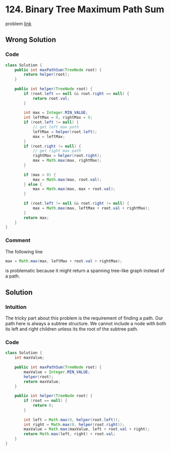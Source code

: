 # 124. Binary Tree Maximum Path Sum
problem [link](https://leetcode.com/problems/binary-tree-maximum-path-sum/)

## Wrong Solution
### Code 
```java
class Solution {
    public int maxPathSum(TreeNode root) {
        return helper(root);
    }
    
    public int helper(TreeNode root) {
        if (root.left == null && root.right == null) {
            return root.val;
        }
        
        int max = Integer.MIN_VALUE;
        int leftMax = 0, rightMax = 0;
        if (root.left != null) {
            // get left max path
            leftMax = helper(root.left);
            max = leftMax;
        }
        if (root.right != null) {
            // get right max path
            rightMax = helper(root.right);
            max = Math.max(max, rightMax);
        }
        
        if (max < 0) {
            max = Math.max(max, root.val);     
        } else {
            max = Math.max(max, max + root.val);    
        }
        
        if (root.left != null && root.right != null) {
            max = Math.max(max, leftMax + root.val + rightMax);    
        }
        return max;
    }
}
```
### Comment
The following line
```java
max = Math.max(max, leftMax + root.val + rightMax);    
```
is problematic because it might return a spanning tree-like graph instead of a path.

## Solution
### Intuition
The tricky part about this problem is the requirement of finding a path. Our path here is always a subtree structure. We cannot include a node with both its left and right children
unless its the root of the subtree path.

### Code
```java
class Solution {
    int maxValue;
    
    public int maxPathSum(TreeNode root) {
        maxValue = Integer.MIN_VALUE;
        helper(root);
        return maxValue;
    }
    
    public int helper(TreeNode root) {
        if (root == null) {
            return 0;
        }
    
        int left = Math.max(0, helper(root.left));
        int right = Math.max(0, helper(root.right));
        maxValue = Math.max(maxValue, left + root.val + right);
        return Math.max(left, right) + root.val;
    }
}
```

